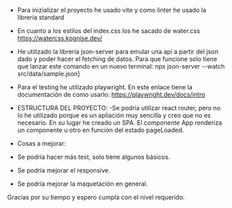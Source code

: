 
- Para inizializar el proyecto he usado vite y como linter he usado la libreria standard
- En cuanto a los estilos del index.css los he sacado de water.css https://watercss.kognise.dev/
- He utilizado la librería json-server para emular una api a partir del json dado y poder hacer el fetching de datos.
  Para que funcione solo tiene que lanzar este comando en un nuevo terminal: npx json-server --watch src/data/sample.json]
- Para el testing he utilizado playwright. En este enlace tiene la documentación de como usarlo: https://playwright.dev/docs/intro

- ESTRUCTURA DEL PROYECTO:
-Se podría utilizar react router, pero no lo he utilizado porque es un apliación muy sencilla y creo que no es necesario. En su lugar he creado un SPA. El componente App renderiza un componente u otro en función del estado pageLoaded.


- Cosas a mejorar:
- Se podría hacer más test, solo tiene algunos básicos.
- Se podría mejorar el responsive.
- Se podría mejorar la maquetación en general.


Gracias por su tiempo y espero cumpla con el nivel requerido.
